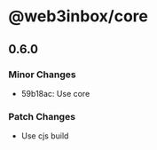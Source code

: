 # @web3inbox/core

## 0.6.0

### Minor Changes

- 59b18ac: Use core

### Patch Changes

- Use cjs build
